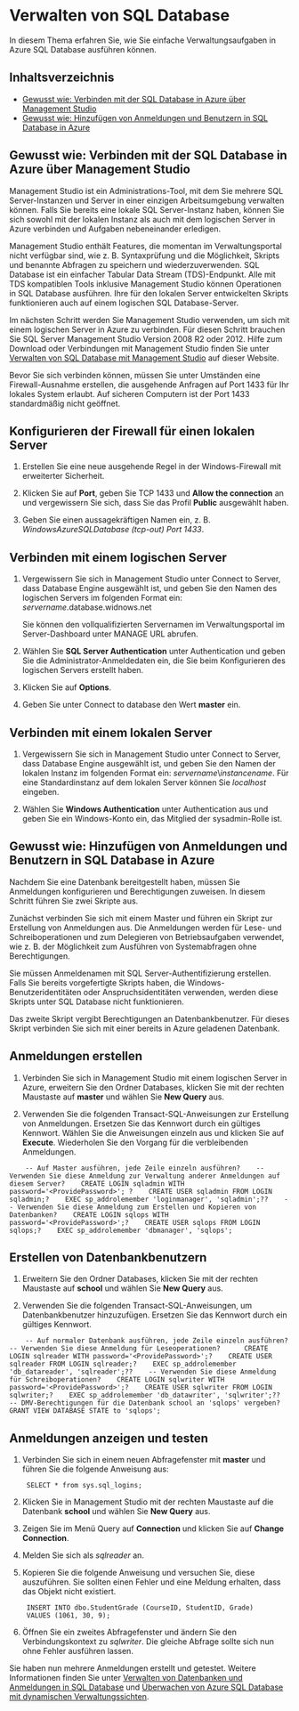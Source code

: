 <properties umbracoNaviHide="0" pageTitle="How to Manage SQL Database" metaKeywords="Azure SQL database, SQL database, manage sql database, add logins, connect to sql database" description="Learn how to manage Azure SQL database." linkid="devnav-manage-services-cloud-services" urlDisplayName="Cloud Services" headerExpose="" footerExpose="" disqusComments="1" title="How to Manage SQL Database" authors="" />

Verwalten von SQL Database
==========================

In diesem Thema erfahren Sie, wie Sie einfache Verwaltungsaufgaben in Azure SQL Database ausführen können.

Inhaltsverzeichnis
------------------

-   [Gewusst wie: Verbinden mit der SQL Database in Azure über Management Studio](#connect)
-   [Gewusst wie: Hinzufügen von Anmeldungen und Benutzern in SQL Database in Azure](#addlogins)

Gewusst wie: Verbinden mit der SQL Database in Azure über Management Studio
---------------------------------------------------------------------------

Management Studio ist ein Administrations-Tool, mit dem Sie mehrere SQL Server-Instanzen und Server in einer einzigen Arbeitsumgebung verwalten können. Falls Sie bereits eine lokale SQL Server-Instanz haben, können Sie sich sowohl mit der lokalen Instanz als auch mit dem logischen Server in Azure verbinden und Aufgaben nebeneinander erledigen.

Management Studio enthält Features, die momentan im Verwaltungsportal nicht verfügbar sind, wie z. B. Syntaxprüfung und die Möglichkeit, Skripts und benannte Abfragen zu speichern und wiederzuverwenden. SQL Database ist ein einfacher Tabular Data Stream (TDS)-Endpunkt. Alle mit TDS kompatiblen Tools inklusive Management Studio können Operationen in SQL Database ausführen. Ihre für den lokalen Server entwickelten Skripts funktionieren auch auf einem logischen SQL Database-Server.

Im nächsten Schritt werden Sie Management Studio verwenden, um sich mit einem logischen Server in Azure zu verbinden. Für diesen Schritt brauchen Sie SQL Server Management Studio Version 2008 R2 oder 2012. Hilfe zum Download oder Verbindungen mit Management Studio finden Sie unter [Verwalten von SQL Database mit Management Studio](http://www.windowsazure.com/en-us/develop/net/common-tasks/sql-azure-management/) auf dieser Website.

Bevor Sie sich verbinden können, müssen Sie unter Umständen eine Firewall-Ausnahme erstellen, die ausgehende Anfragen auf Port 1433 für Ihr lokales System erlaubt. Auf sicheren Computern ist der Port 1433 standardmäßig nicht geöffnet.

Konfigurieren der Firewall für einen lokalen Server
---------------------------------------------------

1.  Erstellen Sie eine neue ausgehende Regel in der Windows-Firewall mit erweiterter Sicherheit.

2.  Klicken Sie auf **Port**, geben Sie TCP 1433 und **Allow the connection** an und vergewissern Sie sich, dass Sie das Profil **Public** ausgewählt haben.

3.  Geben Sie einen aussagekräftigen Namen ein, z. B. *WindowsAzureSQLDatabase (tcp-out) Port 1433*.

Verbinden mit einem logischen Server
------------------------------------

1.  Vergewissern Sie sich in Management Studio unter Connect to Server, dass Database Engine ausgewählt ist, und geben Sie den Namen des logischen Servers im folgenden Format ein: *servername*.database.widnows.net

    Sie können den vollqualifizierten Servernamen im Verwaltungsportal im Server-Dashboard unter MANAGE URL abrufen.

2.  Wählen Sie **SQL Server Authentication** unter Authentication und geben Sie die Administrator-Anmeldedaten ein, die Sie beim Konfigurieren des logischen Servers erstellt haben.

3.  Klicken Sie auf **Options**.

4.  Geben Sie unter Connect to database den Wert **master** ein.

Verbinden mit einem lokalen Server
----------------------------------

1.  Vergewissern Sie sich in Management Studio unter Connect to Server, dass Database Engine ausgewählt ist, und geben Sie den Namen der lokalen Instanz im folgenden Format ein: *servername*\\*instancename*. Für eine Standardinstanz auf dem lokalen Server können Sie *localhost* eingeben.

2.  Wählen Sie **Windows Authentication** unter Authentication aus und geben Sie ein Windows-Konto ein, das Mitglied der sysadmin-Rolle ist.

Gewusst wie: Hinzufügen von Anmeldungen und Benutzern in SQL Database in Azure
------------------------------------------------------------------------------

Nachdem Sie eine Datenbank bereitgestellt haben, müssen Sie Anmeldungen konfigurieren und Berechtigungen zuweisen. In diesem Schritt führen Sie zwei Skripte aus.

Zunächst verbinden Sie sich mit einem Master und führen ein Skript zur Erstellung von Anmeldungen aus. Die Anmeldungen werden für Lese- und Schreiboperationen und zum Delegieren von Betriebsaufgaben verwendet, wie z. B. der Möglichkeit zum Ausführen von Systemabfragen ohne Berechtigungen.

Sie müssen Anmeldenamen mit SQL Server-Authentifizierung erstellen. Falls Sie bereits vorgefertigte Skripts haben, die Windows-Benutzeridentitäten oder Anspruchsidentitäten verwenden, werden diese Skripts unter SQL Database nicht funktionieren.

Das zweite Skript vergibt Berechtigungen an Datenbankbenutzer. Für dieses Skript verbinden Sie sich mit einer bereits in Azure geladenen Datenbank.

Anmeldungen erstellen
---------------------

1.  Verbinden Sie sich in Management Studio mit einem logischen Server in Azure, erweitern Sie den Ordner Databases, klicken Sie mit der rechten Maustaste auf **master** und wählen Sie **New Query** aus.

2.  Verwenden Sie die folgenden Transact-SQL-Anweisungen zur Erstellung von Anmeldungen. Ersetzen Sie das Kennwort durch ein gültiges Kennwort. Wählen Sie die Anweisungen einzeln aus und klicken Sie auf **Execute**. Wiederholen Sie den Vorgang für die verbleibenden Anmeldungen.

``` {}
    -- Auf Master ausführen, jede Zeile einzeln ausführen?    -- Verwenden Sie diese Anmeldung zur Verwaltung anderer Anmeldungen auf diesem Server?    CREATE LOGIN sqladmin WITH password='<ProvidePassword>'; ?    CREATE USER sqladmin FROM LOGIN sqladmin;?    EXEC sp_addrolemember 'loginmanager', 'sqladmin';??    -- Verwenden Sie diese Anmeldung zum Erstellen und Kopieren von Datenbanken?    CREATE LOGIN sqlops WITH password='<ProvidePassword>';?    CREATE USER sqlops FROM LOGIN sqlops;?    EXEC sp_addrolemember 'dbmanager', 'sqlops';
```

Erstellen von Datenbankbenutzern
--------------------------------

1.  Erweitern Sie den Ordner Databases, klicken Sie mit der rechten Maustaste auf **school** und wählen Sie **New Query** aus.

2.  Verwenden Sie die folgenden Transact-SQL-Anweisungen, um Datenbankbenutzer hinzuzufügen. Ersetzen Sie das Kennwort durch ein gültiges Kennwort.

``` {}
    -- Auf normaler Datenbank ausführen, jede Zeile einzeln ausführen?    -- Verwenden Sie diese Anmeldung für Leseoperationen?      CREATE LOGIN sqlreader WITH password='<ProvidePassword>';?    CREATE USER sqlreader FROM LOGIN sqlreader;?    EXEC sp_addrolemember 'db_datareader', 'sqlreader';??    -- Verwenden Sie diese Anmeldung für Schreiboperationen?    CREATE LOGIN sqlwriter WITH password='<ProvidePassword>';?    CREATE USER sqlwriter FROM LOGIN sqlwriter;?    EXEC sp_addrolemember 'db_datawriter', 'sqlwriter';??    -- DMV-Berechtigungen für die Datenbank school an 'sqlops' vergeben?    GRANT VIEW DATABASE STATE to 'sqlops';
```

Anmeldungen anzeigen und testen
-------------------------------

1.  Verbinden Sie sich in einem neuen Abfragefenster mit **master** und führen Sie die folgende Anweisung aus:

         SELECT * from sys.sql_logins;

2.  Klicken Sie in Management Studio mit der rechten Maustaste auf die Datenbank **school** und wählen Sie **New Query** aus.

3.  Zeigen Sie im Menü Query auf **Connection** und klicken Sie auf **Change Connection**.

4.  Melden Sie sich als *sqlreader* an.

5.  Kopieren Sie die folgende Anweisung und versuchen Sie, diese auszuführen. Sie sollten einen Fehler und eine Meldung erhalten, dass das Objekt nicht existiert.

         INSERT INTO dbo.StudentGrade (CourseID, StudentID, Grade)
         VALUES (1061, 30, 9);

6.  Öffnen Sie ein zweites Abfragefenster und ändern Sie den Verbindungskontext zu *sqlwriter*. Die gleiche Abfrage sollte sich nun ohne Fehler ausführen lassen.

Sie haben nun mehrere Anmeldungen erstellt und getestet. Weitere Informationen finden Sie unter [Verwalten von Datenbanken und Anmeldungen in SQL Database](http://msdn.microsoft.com/en-us/library/windowsazure/ee336235.aspx) und [Überwachen von Azure SQL Database mit dynamischen Verwaltungssichten](http://msdn.microsoft.com/en-us/library/windowsazure/ff394114.aspx).

